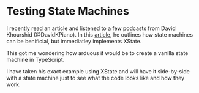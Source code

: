 # Testing State Machines

I recently read an article and listened to a few podcasts from David Khourshid (@DavidKPiano).
In this [article](https://dev.to/davidkpiano/no-disabling-a-button-is-not-app-logic-598i), he outlines how state machines can be benificial, but immediatley implements XState.

This got me wondering how arduous it would be to create a vanilla state machine in TypeScript. 

I have taken his exact example using XState and will have it side-by-side with a state machine just to see what the code looks like and how they work.
